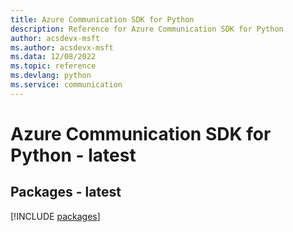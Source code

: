 ```yaml
---
title: Azure Communication SDK for Python
description: Reference for Azure Communication SDK for Python
author: acsdevx-msft
ms.author: acsdevx-msft
ms.data: 12/08/2022
ms.topic: reference
ms.devlang: python
ms.service: communication
---
```

# Azure Communication SDK for Python - latest
## Packages - latest
[!INCLUDE [packages](communication-index.md)]